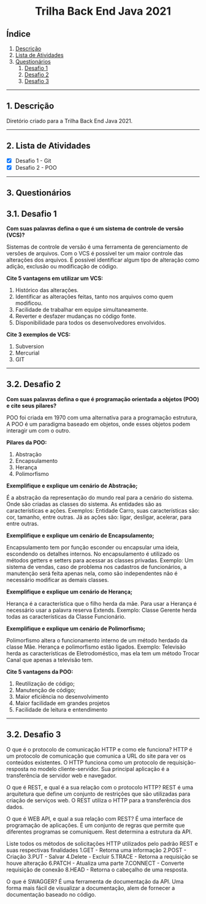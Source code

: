 <h1 align="center"> Trilha Back End Java 2021 </h1>

## Índice

1. [Descrição](#Descrição)
2. [Lista de Atividades](#Lista-de-Atividades)
3. [Questionários](#Questionários)
    1. [Desafio 1](#Desafio-1)
    2. [Desafio 2](#Desafio-2)
    3. [Desafio 3](#Desafio-3)
---

## 1. Descrição 
<a name="Descrição"></a>

Diretório criado para a Trilha Back End Java 2021.

---

## 2. Lista de Atividades
<a name="Lista-de-Atividades"></a>

- [X] Desafio 1 - Git
- [X] Desafio 2 - POO

---

##  3. Questionários
<a name="Questionários"></a>

## 3.1. Desafio 1
<a name="Desafio-1"></a>

**Com suas palavras defina o que é um sistema de controle de versão (VCS)?**

  Sistemas de controle de versão é uma ferramenta de gerenciamento de versões de arquivos.
Com o VCS é possível ter um maior controle das alterações dos arquivos. 
É possível identificar algum tipo de alteração como adição, exclusão ou modificação de código. 

**Cite 5 vantagens em utilizar um VCS:**

1. Histórico das alterações.
2. Identificar as alterações feitas, tanto nos arquivos como quem modificou.
3. Facilidade de trabalhar em equipe simultaneamente.
4. Reverter e desfazer mudanças no código fonte.
5. Disponibilidade para todos os desenvolvedores envolvidos.


**Cite 3 exemplos de VCS:**

1. Subversion
2. Mercurial
3. GIT
---

## 3.2. Desafio 2
<a name="Desafio-2"></a>


**Com suas palavras defina o que é programação orientada a objetos (POO) e cite seus pilares?**

POO foi criada em 1970 com uma alternativa para a programação
estrutura, A POO é um paradigma baseado em objetos, onde esses objetos podem
interagir um com o outro.


**Pilares da POO:**

1. Abstração
2. Encapsulamento
3. Herança
4. Polimorfismo

**Exemplifique e explique um cenário de Abstração;**

É a abstração da representação do mundo real para a cenário do sistema. Onde são
criadas as classes do sistema. As entidades são as características e ações. 
Exemplos: Entidade Carro, suas características são: cor,
tamanho, entre outras. Já as ações são: ligar, desligar, acelerar, para entre
outras.

**Exemplifique e explique um cenário de Encapsulamento;**

Encapsulamento tem por função esconder ou encapsular uma ideia, escondendo os detalhes
internos. No encapsulamento é utilizado os métodos getters e setters para acessar
as classes privadas. 
Exemplo: Um sistema de vendas, caso de problema nos
cadastros de funcionários, a manutenção será feita apenas nela, como são
independentes não é necessário modificar as demais classes. 

**Exemplifique e explique um cenário de Herança;**

Herança é a característica que o filho herda da mãe. Para usar a Herança é necessário usar
a palavra reserva Extends.
Exemplo: Classe Gerente herda todas as características da Classe Funcionário. 

**Exemplifique e explique um cenário de Polimorfismo;**

Polimorfismo altera o funcionamento interno de um método herdado da classe Mãe. Herança e
polimorfismo estão ligados.
Exemplo: Televisão herda as características de Eletrodoméstico,
mas ela tem um método Trocar Canal que apenas a televisão tem. 

**Cite 5 vantagens da POO:**
1. Reutilização de código;
2. Manutenção de código;
3. Maior eficiência no desenvolvimento
4. Maior facilidade em grandes projetos
5. Facilidade de leitura e entendimento

---
## 3.2. Desafio 3
<a name="Desafio-3"></a>

O que é o protocolo de comunicação HTTP e como ele funciona?
    HTTP é um protocolo de comunicação que comunica a URL do site para ver os conteúdos existentes.
    O HTTP funciona como um protocolo de requisição-resposta no modelo cliente-servidor. Sua principal
    aplicação é a transferência de servidor web e navegador.

O que é REST, e qual é a sua relação com o protocolo HTTP?
    REST é uma arquitetura que define um conjunto de restrições que são utilizadas para criação de serviços web.
    O REST utiliza o HTTP para a transferência dos dados.

O que é WEB API, e qual a sua relação com REST?
    É uma interface de programação de aplicações. É um conjunto de regras que permite que
    diferentes programas se comuniquem. Rest determina a estrutura da API.


 Liste todos os métodos de solicitações HTTP utilizados pelo padrão REST e suas respectivas finalidades
    1.GET - Retorna uma informação
    2.POST - Criação
    3.PUT - Salvar
    4.Delete - Excluir
    5.TRACE - Retorna a requisição se houve alteração
    6.PATCH - Atualiza uma parte
    7.CONNECT - Converte requisição de conexão
    8.HEAD - Retorna o cabeçalho de uma resposta.

O que é SWAGGER?
    É uma ferramenta de documentação da API. Uma forma mais fácil de visualizar a documentação, alem de fornecer
    a documentação baseado no código.










